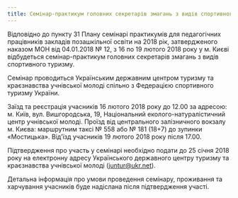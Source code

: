 ```yaml
---
title: Семінар-практикум головних секретарів змагань з видів спортивного туризму
---
```


Відповідно до пункту 31 Плану семінарі практикумів для педагогічних працівників закладів позашкільної освіти на 2018 рік, затвердженого наказом МОН від 04.01.2018 № 12, з 16 по 19 лютого 2018 року у м. Києві відбудеться семінар-практикум головних секретарів змагань з видів спортивного туризму.

Семінар проводиться Українським державним центром туризму та краєзнавства учнівської молоді спільно з Федерацією спортивного туризму України.

Заїзд та реєстрація учасників 16 лютого 2018 року до 12.00 за адресою: м. Київ, вул. Вишгородська, 19, Національний еколого-натуралістичний центр учнівської молоді. Проїзд від центрального залізничного вокзалу м. Києва: маршрутним таксі № 558 або № 181 (18+7) до зупинки «Мостицька». Від'їзд учасників 19 лютого 2018 року після 17.00.

Підтвердження про участь у семінарі необхідно подати до 25 січня 2018 року на електронну адресу Українського державного центру туризму та краєзнавства учнівської молоді (juntur@ukr.net).

Детальна інформація про умови проведення семінару, проживання та харчування учасників буде надіслана після підтвердження участі.
